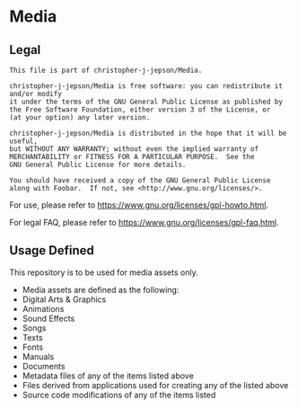 # Media


   ## Legal   

    This file is part of christopher-j-jepson/Media.

    christopher-j-jepson/Media is free software: you can redistribute it and/or modify
    it under the terms of the GNU General Public License as published by
    the Free Software Foundation, either version 3 of the License, or
    (at your option) any later version.

    christopher-j-jepson/Media is distributed in the hope that it will be useful,
    but WITHOUT ANY WARRANTY; without even the implied warranty of
    MERCHANTABILITY or FITNESS FOR A PARTICULAR PURPOSE.  See the
    GNU General Public License for more details.

    You should have received a copy of the GNU General Public License
    along with Foobar.  If not, see <http://www.gnu.org/licenses/>.
    
    
    
   For use, please refer to https://www.gnu.org/licenses/gpl-howto.html.   

   For legal FAQ, please refer to https://www.gnu.org/licenses/gpl-faq.html.   



   ## Usage Defined   

   This repository is to be used for media assets only.
    
   * Media assets are defined as the following:
   * Digital Arts & Graphics
   * Animations
   * Sound Effects
   * Songs
   * Texts
   * Fonts
   * Manuals
   * Documents
   * Metadata files of any of the items listed above
   * Files derived from applications used for creating any of the listed above
   * Source code modifications of any of the items listed


